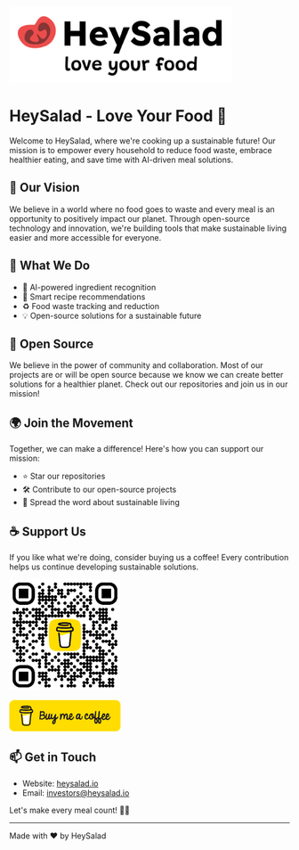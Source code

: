 <img src="https://raw.githubusercontent.com/Hey-Salad/.github/refs/heads/main/HeySalad%20Logo%20%2B%20Tagline%20Black.svg" alt="HeySalad Logo" width="400"/>

# HeySalad - Love Your Food 🍅

Welcome to HeySalad, where we're cooking up a sustainable future! Our mission is to empower every household to reduce food waste, embrace healthier eating, and save time with AI-driven meal solutions.

## 🌱 Our Vision

We believe in a world where no food goes to waste and every meal is an opportunity to positively impact our planet. Through open-source technology and innovation, we're building tools that make sustainable living easier and more accessible for everyone.

## 🚀 What We Do

- 📸 AI-powered ingredient recognition
- 🥗 Smart recipe recommendations
- ♻️ Food waste tracking and reduction
- 💡 Open-source solutions for a sustainable future

## 🤝 Open Source

We believe in the power of community and collaboration. Most of our projects are or will be open source because we know we can create better solutions for a healthier planet. Check out our repositories and join us in our mission!

## 🌍 Join the Movement

Together, we can make a difference! Here's how you can support our mission:

- ⭐ Star our repositories
- 🛠️ Contribute to our open-source projects
- 📢 Spread the word about sustainable living

## ☕ Support Us

If you like what we're doing, consider buying us a coffee! Every contribution helps us continue developing sustainable solutions.

<img src="https://github.com/Hey-Salad/.github/blob/a4cbf4a12cca3477fdbfe55520b3fdfe0e0f35a4/buy-me-a-coffee.png" alt="Buy Me A Coffee QR Code" width="200"/>

<a href="https://www.buymeacoffee.com/heysalad"><img src="https://github.com/Hey-Salad/.github/blob/a4cbf4a12cca3477fdbfe55520b3fdfe0e0f35a4/bmc-button.png" alt="Buy Me A Coffee" width="200"/></a>

## 📫 Get in Touch

- Website: [heysalad.io](https://heysalad.io)
- Email: investors@heysalad.io

Let's make every meal count! 🌱✨

---
Made with ❤️ by HeySalad
